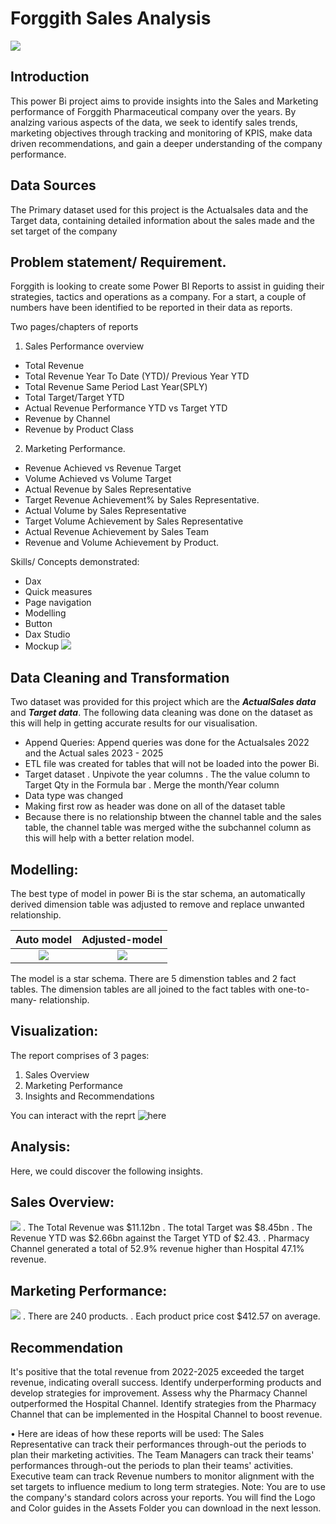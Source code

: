 # Forggith Sales Analysis

![](manufacturers.jpg)

## Introduction

This power Bi project aims to provide insights into the Sales and Marketing performance of Forggith Pharmaceutical company over the years. By analzing various aspects of the data, we seek to identify sales trends, marketing objectives through tracking and monitoring of KPIS, make data driven recommendations, and gain a deeper understanding of the company performance.

## Data Sources
The Primary dataset used for this project is the Actualsales data and the Target data, containing detailed information about the sales made and the set target of the company

## Problem statement/ Requirement.

Forggith is looking to create some Power BI Reports to assist in guiding their strategies, tactics and operations as a company. For a start, a couple of numbers have been identified to be reported in their data as reports.

Two pages/chapters of reports
1. Sales Performance overview
  - Total Revenue
  - Total Revenue Year To Date (YTD)/ Previous Year YTD
  - Total Revenue Same Period Last Year(SPLY)
  - Total Target/Target YTD
  - Actual Revenue Performance YTD vs Target YTD
  - Revenue by Channel
  - Revenue by Product Class

2. Marketing Performance. 
  -  Revenue Achieved vs Revenue Target
  -  Volume Achieved vs Volume Target
  -  Actual Revenue by Sales Representative
  -  Target Revenue Achievement% by Sales Representative.
  -  Actual Volume by Sales Representative
  -  Target Volume Achievement by Sales Representative
  -  Actual Revenue Achievement by Sales Team
  -  Revenue and Volume Achievement by Product.

Skills/ Concepts demonstrated:
-  Dax
-  Quick measures
-  Page navigation
-  Modelling
-  Button
-  Dax Studio
-  Mockup ![](Mockup.jpeg)

## Data Cleaning and Transformation 
Two dataset was provided for this project which are the **_ActualSales data_** and **_Target data_**. The following data cleaning was done on the dataset as this will help in getting accurate results for our visualisation. 

-  Append Queries: Append queries was done for the Actualsales 2022 and the Actual sales 2023 - 2025
-  ETL file was created for tables that will not be loaded into the power Bi.
-  Target dataset
  .  Unpivote the year columns
  .  The the value column to Target Qty in the Formula bar
  .  Merge the month/Year column
-  Data type was changed
-  Making first row as header was done on all of the dataset table
-  Because there is no relationship btween the channel table and the sales table, the channel table was merged withe the subchannel column as this will help with a better relation model.

## Modelling:
The best type of model in power Bi is the star schema, an automatically derived dimension table was adjusted to remove and replace unwanted relationship.

Auto model             |       Adjusted-model
:---------------------:|:---------------------:
![](Modelbefore.png)   |   ![](Modelafter.png)

The model is a star schema.
There are 5 dimenstion tables and 2 fact tables. The dimension tables are all joined to the fact tables with one-to-many- relationship.

## Visualization:

The report comprises of 3 pages:
1.  Sales Overview
2.  Marketing Performance
3.  Insights and Recommendations

You can interact with the reprt ![here](https://app.powerbi.com/view?r=eyJrIjoiODRlMGZhM2UtM2MzYi00ZjYxLTgwNGMtZDMxYmZmYjU4NzdkIiwidCI6IjUwODUxMjk2LTliZDEtNGM1Yi05MDllLWY2M2U0OWVmZWEyNSJ9)

## Analysis:

Here, we could discover the following insights.

## Sales Overview: 
![](SalesOverview.png)
.  The Total Revenue was $11.12bn
.  The total Target was $8.45bn
.  The Revenue YTD was $2.66bn against the Target YTD of $2.43.
.  Pharmacy Channel generated a total of 52.9% revenue  higher than Hospital 47.1% revenue.

## Marketing Performance: 
![](Marketing.png)
.  There are 240 products.
.  Each product price cost $412.57 on average.

## Recommendation
It's positive that the total revenue from 2022-2025 exceeded the target revenue, indicating overall success.
Identify underperforming products and develop strategies for improvement.
Assess why the Pharmacy Channel outperformed the Hospital Channel. Identify strategies from the Pharmacy Channel that can be implemented in the Hospital Channel to boost revenue.



• Here are ideas of how these reports will be used:
The Sales Representative can track their performances through-out the periods to plan their marketing activities.
The Team Managers can track their teams' performances through-out the periods to plan their teams' activities.
Executive team can track Revenue numbers to monitor alignment with the set targets to influence medium to long term strategies.
Note: You are to use the company's standard colors across your reports. You will find the Logo and Color guides in the Assets Folder you can download in the next lesson.



